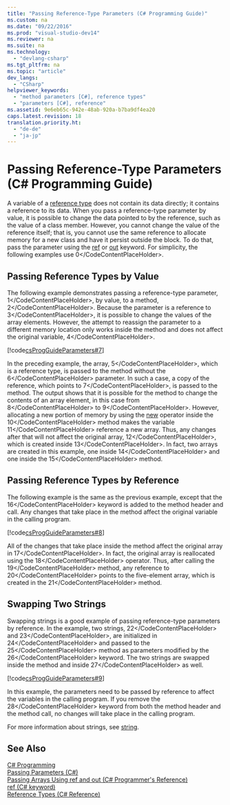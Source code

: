 ```yaml
---
title: "Passing Reference-Type Parameters (C# Programming Guide)"
ms.custom: na
ms.date: "09/22/2016"
ms.prod: "visual-studio-dev14"
ms.reviewer: na
ms.suite: na
ms.technology: 
  - "devlang-csharp"
ms.tgt_pltfrm: na
ms.topic: "article"
dev_langs: 
  - "CSharp"
helpviewer_keywords: 
  - "method parameters [C#], reference types"
  - "parameters [C#], reference"
ms.assetid: 9e6eb65c-942e-48ab-920a-b7ba9df4ea20
caps.latest.revision: 18
translation.priority.ht: 
  - "de-de"
  - "ja-jp"
---
```

# Passing Reference-Type Parameters (C# Programming Guide)
A variable of a [reference type](../vs140/reference-types--csharp-reference-.md) does not contain its data directly; it contains a reference to its data. When you pass a reference-type parameter by value, it is possible to change the data pointed to by the reference, such as the value of a class member. However, you cannot change the value of the reference itself; that is, you cannot use the same reference to allocate memory for a new class and have it persist outside the block. To do that, pass the parameter using the [ref](../vs140/ref--csharp-reference-.md) or [out](../vs140/out--csharp-reference-.md) keyword. For simplicity, the following examples use <CodeContentPlaceHolder>0\</CodeContentPlaceHolder>.  
  
## Passing Reference Types by Value  
 The following example demonstrates passing a reference-type parameter, <CodeContentPlaceHolder>1\</CodeContentPlaceHolder>, by value, to a method, <CodeContentPlaceHolder>2\</CodeContentPlaceHolder>. Because the parameter is a reference to <CodeContentPlaceHolder>3\</CodeContentPlaceHolder>, it is possible to change the values of the array elements. However, the attempt to reassign the parameter to a different memory location only works inside the method and does not affect the original variable, <CodeContentPlaceHolder>4\</CodeContentPlaceHolder>.  
  
 [!code[csProgGuideParameters#7](../vs140/codesnippet/CSharp/passing-reference-type-parameters--csharp-programming-guide-_1.cs)]  
  
 In the preceding example, the array, <CodeContentPlaceHolder>5\</CodeContentPlaceHolder>, which is a reference type, is passed to the method without the <CodeContentPlaceHolder>6\</CodeContentPlaceHolder> parameter. In such a case, a copy of the reference, which points to <CodeContentPlaceHolder>7\</CodeContentPlaceHolder>, is passed to the method. The output shows that it is possible for the method to change the contents of an array element, in this case from <CodeContentPlaceHolder>8\</CodeContentPlaceHolder> to <CodeContentPlaceHolder>9\</CodeContentPlaceHolder>. However, allocating a new portion of memory by using the [new](../vs140/new--csharp-reference-.md) operator inside the <CodeContentPlaceHolder>10\</CodeContentPlaceHolder> method makes the variable <CodeContentPlaceHolder>11\</CodeContentPlaceHolder> reference a new array. Thus, any changes after that will not affect the original array, <CodeContentPlaceHolder>12\</CodeContentPlaceHolder>, which is created inside <CodeContentPlaceHolder>13\</CodeContentPlaceHolder>. In fact, two arrays are created in this example, one inside <CodeContentPlaceHolder>14\</CodeContentPlaceHolder> and one inside the <CodeContentPlaceHolder>15\</CodeContentPlaceHolder> method.  
  
## Passing Reference Types by Reference  
 The following example is the same as the previous example, except that the <CodeContentPlaceHolder>16\</CodeContentPlaceHolder> keyword is added to the method header and call. Any changes that take place in the method affect the original variable in the calling program.  
  
 [!code[csProgGuideParameters#8](../vs140/codesnippet/CSharp/passing-reference-type-parameters--csharp-programming-guide-_2.cs)]  
  
 All of the changes that take place inside the method affect the original array in <CodeContentPlaceHolder>17\</CodeContentPlaceHolder>. In fact, the original array is reallocated using the <CodeContentPlaceHolder>18\</CodeContentPlaceHolder> operator. Thus, after calling the <CodeContentPlaceHolder>19\</CodeContentPlaceHolder> method, any reference to <CodeContentPlaceHolder>20\</CodeContentPlaceHolder> points to the five-element array, which is created in the <CodeContentPlaceHolder>21\</CodeContentPlaceHolder> method.  
  
## Swapping Two Strings  
 Swapping strings is a good example of passing reference-type parameters by reference. In the example, two strings, <CodeContentPlaceHolder>22\</CodeContentPlaceHolder> and <CodeContentPlaceHolder>23\</CodeContentPlaceHolder>, are initialized in <CodeContentPlaceHolder>24\</CodeContentPlaceHolder> and passed to the <CodeContentPlaceHolder>25\</CodeContentPlaceHolder> method as parameters modified by the <CodeContentPlaceHolder>26\</CodeContentPlaceHolder> keyword. The two strings are swapped inside the method and inside <CodeContentPlaceHolder>27\</CodeContentPlaceHolder> as well.  
  
 [!code[csProgGuideParameters#9](../vs140/codesnippet/CSharp/passing-reference-type-parameters--csharp-programming-guide-_3.cs)]  
  
 In this example, the parameters need to be passed by reference to affect the variables in the calling program. If you remove the <CodeContentPlaceHolder>28\</CodeContentPlaceHolder> keyword from both the method header and the method call, no changes will take place in the calling program.  
  
 For more information about strings, see [string](../vs140/string--csharp-reference-.md).  
  
## See Also  
 [C# Programming](../vs140/csharp-programming-guide.md)   
 [Passing Parameters (C#)](../vs140/passing-parameters--csharp-programming-guide-.md)   
 [Passing Arrays Using ref and out (C# Programmer's Reference)](../vs140/passing-arrays-using-ref-and-out--csharp-programming-guide-.md)   
 [ref (C# keyword)](../vs140/ref--csharp-reference-.md)   
 [Reference Types (C# Reference)](../vs140/reference-types--csharp-reference-.md)